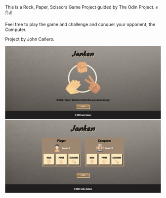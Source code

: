 This is a Rock, Paper, Scissors Game Project guided by The Odin Project. ✊✋✌

Feel free to play the game and challenge and conquer your opponent, the Computer. 

Project by John Cañero. 

<img src= "images/desktopViewRockPaperScissors.png" alt="desktopView - Homepage.png">

<img src= "images/desktopViewRockPaperScissors2.png" alt="desktopView - GameProject.png">
